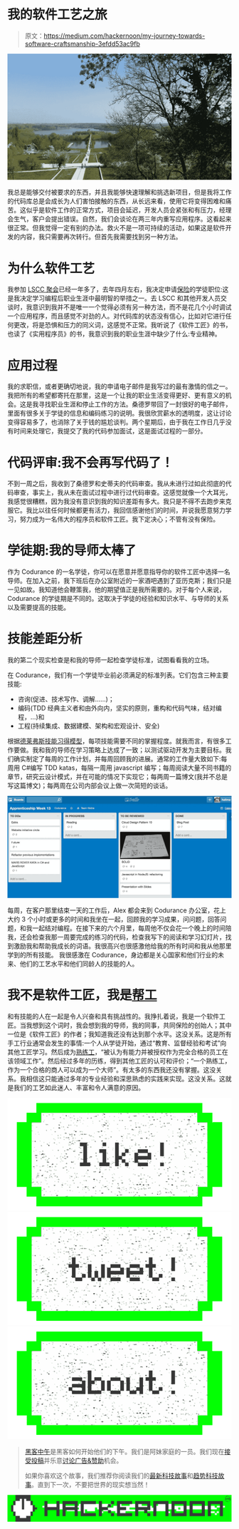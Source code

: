 # 我的软件工艺之旅

> 原文：<https://medium.com/hackernoon/my-journey-towards-software-craftsmanship-3efdd53ac9fb>

![](img/707366ef40a9a9b2b44ca6c35bcf45e8.png)

我总是能够交付被要求的东西，并且我能够快速理解和挑选新项目，但是我将工作的代码库总是会成长为人们害怕接触的东西，从长远来看，使用它将变得困难和痛苦。这似乎是软件工作的正常方式，项目会延迟，开发人员会紧张和有压力，经理会生气，客户会提出错误。自然，我们会谈论在两三年内重写应用程序。这看起来很正常。但我觉得一定有别的办法。救火不是一项可持续的活动，如果这是软件开发的内容，我只需要再次转行。但首先我需要找到另一种方法。

# 为什么软件工艺

我参加 [LSCC 聚会](https://www.meetup.com/london-software-craftsmanship/)已经一年多了，去年四月左右，我决定申请[保险](https://codurance.com)的学徒职位:这是我决定学习编程后职业生涯中最明智的举措之一。去 LSCC 和其他开发人员交谈时，我意识到我并不是唯一一个觉得必须有另一种方法，而不是花几个小时调试一个应用程序，而且感觉不对劲的人。对代码库的状态没有信心，比如对它进行任何更改，将是恐惧和压力的同义词，这感觉不正常。我听说了《软件工匠》的书，也读了《实用程序员》的书，我意识到我的职业生涯中缺少了什么:专业精神。

# 应用过程

我的求职信，或者更确切地说，我的申请电子邮件是我写过的最有激情的信之一。我把所有的希望都寄托在那里，这是一个让我的职业生活变得更好、更有意义的机会。这是我寻找职业生涯和停止工作的方法。桑德罗带回了一封很好的电子邮件，里面有很多关于学徒的信息和编码练习的说明。我很欣赏薪水的透明度，这让讨论变得容易多了，也消除了关于钱的尴尬谈判。两个星期后，由于我在工作日几乎没有时间来处理它，我提交了我的代码参加面试，这是面试过程的一部分。

# 代码评审:我不会再写代码了！

不到一周之后，我收到了桑德罗和史蒂夫的代码审查。我从未进行过如此彻底的代码审查，事实上，我从未在面试过程中进行过代码审查。这感觉就像一个大耳光，我感觉很糟糕，因为我没有意识到我的知识差距有多大。我只是不得不去跑步来克服它。我比以往任何时候都更有活力，我回信感谢他们的时间，并说我愿意努力学习，努力成为一名伟大的程序员和软件工匠。我下定决心；不管有没有保险。

# 学徒期:我的导师太棒了

作为 Codurance 的一名学徒，你可以在愿意并愿意指导你的软件工匠中选择一名导师。在加入之前，我下班后在办公室附近的一家酒吧遇到了亚历克斯；我们只是一见如故。我知道他会鞭策我，他的期望值正是我所需要的。对于每个人来说，Codurance 的学徒期是不同的。这取决于学徒的经验和知识水平、与导师的关系以及需要提高的技能。

# 技能差距分析

我的第二个现实检查是和我的导师一起检查学徒标准，试图看看我的立场。

在 Codurance，我们有一个学徒毕业前必须满足的标准列表。它们包含三种主要技能:

*   咨询(促进、技术写作、调解……)；
*   编码(TDD 经典主义者和由外向内，坚实的原则，重构和代码气味，结对编程，…)和
*   工程(持续集成、数据建模、架构和宏观设计、安全)

根据[德莱弗斯技能习得模型](https://en.wikipedia.org/wiki/Dreyfus_model_of_skill_acquisition)，每项技能需要不同的掌握程度。就我而言，有很多工作要做。我和我的导师在学习策略上达成了一致；以测试驱动开发为主要目标。我们确实制定了每周的工作计划，并每周回顾我的进展。通常的工作量大致如下:每周用 C#编写 TDD katas，每隔一周用 javascript 编写；每周阅读大量不同书籍的章节，研究云设计模式，并在可能的情况下实现它；每两周一篇博文(我并不总是写这篇博文)；每两周在公司内部会议上做一次简短的谈话。

![](img/29b466bb8fab4010650c60ead8e6e2f9.png)

每周，在客户那里结束一天的工作后，Alex 都会来到 Codurance 办公室，花上大约 3 个小时或更多的时间和我坐在一起，回顾我的学习成果，问问题，回答问题，和我一起结对编程。在接下来的六个月里，每周他不仅会花一个晚上的时间陪我，还会检查我那一周要完成的练习的代码，检查我写下的阅读和学习幻灯片，找到激励我和帮助我成长的词语。我很高兴也很感激他给我的所有时间和我从他那里学到的所有技能。
我很感激在 Codurance，身边都是关心国家和他们行业的未来、他们的工艺水平和他们同龄人的技能的人。

# 我不是软件工匠，我是[帮工](https://en.wikipedia.org/wiki/Journeyman)

和有技能的人在一起是令人兴奋和具有挑战性的。我挣扎着说，我是一个软件工匠。当我想到这个词时，我会想到我的导师，我的同事，共同保险的创始人；其中一位是《软件工匠》的作者；我知道我还没有达到那个水平。这没关系。这是所有手工行业通常会发生的事情:一个人从学徒开始，通过“教育、监督经验和考试”向其他工匠学习。然后成为[熟练工](https://en.wikipedia.org/wiki/Journeyman)，“被认为有能力并被授权作为完全合格的员工在该领域工作”。然后经过多年的历练，得到其他工匠的认可和评价；“一个熟练工，作为一个合格的商人可以成为一个大师”。有太多的东西我还没有掌握。这没关系。我相信这只能通过多年的专业经验和深思熟虑的实践来实现。这没关系。这就是我们的工艺如此迷人、丰富和令人满意的原因。

[![](img/50ef4044ecd4e250b5d50f368b775d38.png)](http://bit.ly/HackernoonFB)[![](img/979d9a46439d5aebbdcdca574e21dc81.png)](https://goo.gl/k7XYbx)[![](img/2930ba6bd2c12218fdbbf7e02c8746ff.png)](https://goo.gl/4ofytp)

> [黑客中午](http://bit.ly/Hackernoon)是黑客如何开始他们的下午。我们是阿妹家庭的一员。我们现在[接受投稿](http://bit.ly/hackernoonsubmission)并乐意[讨论广告&赞助](mailto:partners@amipublications.com)机会。
> 
> 如果你喜欢这个故事，我们推荐你阅读我们的[最新科技故事](http://bit.ly/hackernoonlatestt)和[趋势科技故事](https://hackernoon.com/trending)。直到下一次，不要把世界的现实想当然！

![](img/be0ca55ba73a573dce11effb2ee80d56.png)